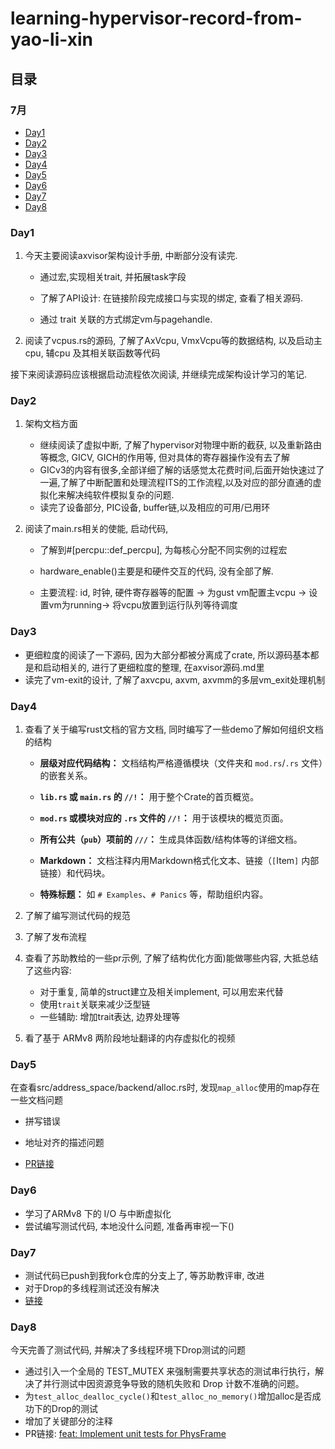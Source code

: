 # learning-hypervisor-record-from-yao-li-xin

## 目录

### 7月
- [Day1](#day1)
- [Day2](#day2)
- [Day3](#day3)
- [Day4](#day4)
- [Day5](#day5)
- [Day6](#day6)
- [Day7](#day7)
- [Day8](#day8)



### Day1

1. 今天主要阅读axvisor架构设计手册, 中断部分没有读完.

    - 通过宏,实现相关trait, 并拓展task字段

    - 了解了API设计: 在链接阶段完成接口与实现的绑定, 查看了相关源码.

    - 通过 trait 关联的方式绑定vm与pagehandle.

2. 阅读了vcpus.rs的源码, 了解了AxVcpu, VmxVcpu等的数据结构, 以及启动主cpu, 辅cpu 及其相关联函数等代码

接下来阅读源码应该根据启动流程依次阅读, 并继续完成架构设计学习的笔记.

### Day2

1. 架构文档方面
    - 继续阅读了虚拟中断, 了解了hypervisor对物理中断的截获, 以及重新路由等概念, GICV, GICH的作用等, 但对具体的寄存器操作没有去了解
    - GICv3的内容有很多,全部详细了解的话感觉太花费时间,后面开始快速过了一遍,了解了中断配置和处理流程ITS的工作流程,以及对应的部分直通的虚拟化来解决纯软件模拟复杂的问题. 
    - 读完了设备部分, PIC设备, buffer链,以及相应的可用/已用环

2. 阅读了main.rs相关的使能, 启动代码,

    - 了解到#[percpu::def_percpu], 为每核心分配不同实例的过程宏

    - hardware_enable()主要是和硬件交互的代码, 没有全部了解.
    - 主要流程: id, 时钟, 硬件寄存器等的配置 -> 为gust vm配置主vcpu -> 设置vm为running-> 将vcpu放置到运行队列等待调度

### Day3
- 更细粒度的阅读了一下源码, 因为大部分都被分离成了crate, 所以源码基本都是和启动相关的, 进行了更细粒度的整理, 在axvisor源码.md里
- 读完了vm-exit的设计, 了解了axvcpu, axvm, axvmm的多层vm_exit处理机制

### Day4

1. 查看了关于编写rust文档的官方文档, 同时编写了一些demo了解如何组织文档的结构

    - **层级对应代码结构：** 文档结构严格遵循模块（文件夹和 `mod.rs`/`.rs` 文件）的嵌套关系。
    - **`lib.rs` 或 `main.rs` 的 `//!`：** 用于整个Crate的首页概览。
    - **`mod.rs` 或模块对应的 `.rs` 文件的 `//!`：** 用于该模块的概览页面。
    - **所有公共（`pub`）项前的 `///`：** 生成具体函数/结构体等的详细文档。
    - **Markdown：** 文档注释内用Markdown格式化文本、链接（`[`Item`]` 内部链接）和代码块。

    - **特殊标题：** 如 `# Examples`、`# Panics` 等，帮助组织内容。

2. 了解了编写测试代码的规范

3. 了解了发布流程

4. 查看了苏助教给的一些pr示例, 了解了结构优化方面)能做哪些内容, 大抵总结了这些内容:

    - 对于重复, 简单的struct建立及相关implement, 可以用宏来代替
    - 使用`trait`关联来减少泛型链
    - 一些辅助: 增加trait表达, 边界处理等
5. 看了基于 ARMv8 两阶段地址翻译的内存虚拟化的视频

### Day5
在查看src/address_space/backend/alloc.rs时, 发现`map_alloc`使用的map存在一些文档问题
- 拼写错误

- 地址对齐的描述问题

- [PR链接](https://github.com/arceos-org/page_table_multiarch/pull/23) 
  
### Day6

- 学习了ARMv8 下的 I/O 与中断虚拟化
- 尝试编写测试代码, 本地没什么问题, 准备再审视一下()

### Day7
- 测试代码已push到我fork仓库的分支上了, 等苏助教评审, 改进
- 对于Drop的多线程测试还没有解决
- [链接](https://github.com/manchangfengxu/axaddrspace/tree/feat/add-frame-tests)

### Day8
今天完善了测试代码, 并解决了多线程环境下Drop测试的问题
- 通过引入一个全局的 TEST_MUTEX 来强制需要共享状态的测试串行执行，解决了并行测试中因资源竞争导致的随机失败和 Drop 计数不准确的问题。
- 为`test_alloc_dealloc_cycle()`和`test_alloc_no_memory()`增加alloc是否成功下的Drop的测试
- 增加了关键部分的注释
- PR链接: [feat: Implement unit tests for PhysFrame](https://github.com/arceos-hypervisor/axaddrspace/pull/17)



  